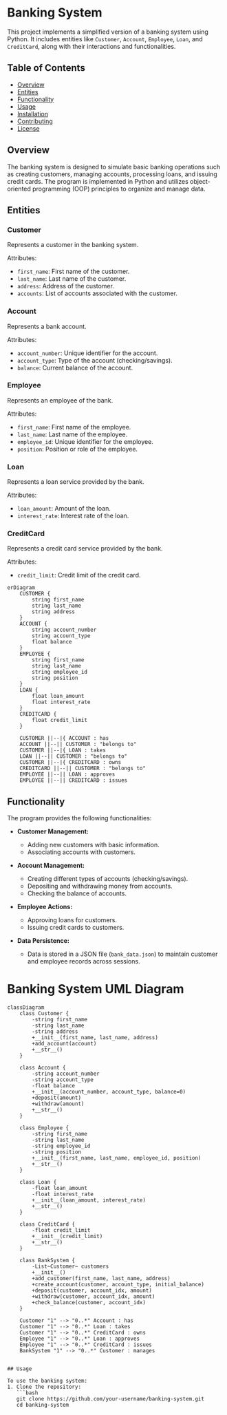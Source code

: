 # Banking System

This project implements a simplified version of a banking system using Python. It includes entities like `Customer`, `Account`, `Employee`, `Loan`, and `CreditCard`, along with their interactions and functionalities.

## Table of Contents

- [Overview](#overview)
- [Entities](#entities)
- [Functionality](#functionality)
- [Usage](#usage)
- [Installation](#installation)
- [Contributing](#contributing)
- [License](#license)

## Overview

The banking system is designed to simulate basic banking operations such as creating customers, managing accounts, processing loans, and issuing credit cards. The program is implemented in Python and utilizes object-oriented programming (OOP) principles to organize and manage data.

## Entities

### Customer

Represents a customer in the banking system.

Attributes:
- `first_name`: First name of the customer.
- `last_name`: Last name of the customer.
- `address`: Address of the customer.
- `accounts`: List of accounts associated with the customer.

### Account

Represents a bank account.

Attributes:
- `account_number`: Unique identifier for the account.
- `account_type`: Type of the account (checking/savings).
- `balance`: Current balance of the account.

### Employee

Represents an employee of the bank.

Attributes:
- `first_name`: First name of the employee.
- `last_name`: Last name of the employee.
- `employee_id`: Unique identifier for the employee.
- `position`: Position or role of the employee.

### Loan

Represents a loan service provided by the bank.

Attributes:
- `loan_amount`: Amount of the loan.
- `interest_rate`: Interest rate of the loan.

### CreditCard

Represents a credit card service provided by the bank.

Attributes:
- `credit_limit`: Credit limit of the credit card.

```mermaid
erDiagram
    CUSTOMER {
        string first_name
        string last_name
        string address
    }
    ACCOUNT {
        string account_number
        string account_type
        float balance
    }
    EMPLOYEE {
        string first_name
        string last_name
        string employee_id
        string position
    }
    LOAN {
        float loan_amount
        float interest_rate
    }
    CREDITCARD {
        float credit_limit
    }

    CUSTOMER ||--|{ ACCOUNT : has
    ACCOUNT ||--|| CUSTOMER : "belongs to"
    CUSTOMER ||--|{ LOAN : takes
    LOAN ||--|| CUSTOMER : "belongs to"
    CUSTOMER ||--|{ CREDITCARD : owns
    CREDITCARD ||--|| CUSTOMER : "belongs to"
    EMPLOYEE ||--|| LOAN : approves
    EMPLOYEE ||--|| CREDITCARD : issues
```

## Functionality

The program provides the following functionalities:

- **Customer Management:**
  - Adding new customers with basic information.
  - Associating accounts with customers.

- **Account Management:**
  - Creating different types of accounts (checking/savings).
  - Depositing and withdrawing money from accounts.
  - Checking the balance of accounts.

- **Employee Actions:**
  - Approving loans for customers.
  - Issuing credit cards to customers.

- **Data Persistence:**
  - Data is stored in a JSON file (`bank_data.json`) to maintain customer and employee records across sessions.

# Banking System UML Diagram

```mermaid
classDiagram
    class Customer {
        -string first_name
        -string last_name
        -string address
        +__init__(first_name, last_name, address)
        +add_account(account)
        +__str__()
    }

    class Account {
        -string account_number
        -string account_type
        -float balance
        +__init__(account_number, account_type, balance=0)
        +deposit(amount)
        +withdraw(amount)
        +__str__()
    }

    class Employee {
        -string first_name
        -string last_name
        -string employee_id
        -string position
        +__init__(first_name, last_name, employee_id, position)
        +__str__()
    }

    class Loan {
        -float loan_amount
        -float interest_rate
        +__init__(loan_amount, interest_rate)
        +__str__()
    }

    class CreditCard {
        -float credit_limit
        +__init__(credit_limit)
        +__str__()
    }

    class BankSystem {
        -List~Customer~ customers
        +__init__()
        +add_customer(first_name, last_name, address)
        +create_account(customer, account_type, initial_balance)
        +deposit(customer, account_idx, amount)
        +withdraw(customer, account_idx, amount)
        +check_balance(customer, account_idx)
    }

    Customer "1" --> "0..*" Account : has
    Customer "1" --> "0..*" Loan : takes
    Customer "1" --> "0..*" CreditCard : owns
    Employee "1" --> "0..*" Loan : approves
    Employee "1" --> "0..*" CreditCard : issues
    BankSystem "1" --> "0..*" Customer : manages


## Usage

To use the banking system:
1. Clone the repository:
   ```bash
   git clone https://github.com/your-username/banking-system.git
   cd banking-system
